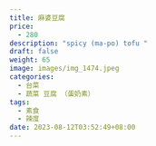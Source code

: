 ```yaml
---
title: 麻婆豆腐
price:
  - 280
description: "spicy (ma-po) tofu "
draft: false
weight: 65
image: images/img_1474.jpeg
categories:
  - 台菜
  - 蔬菜 豆腐 （蛋奶素）
tags:
  - 素食
  - 辣度
date: 2023-08-12T03:52:49+08:00
---
```


